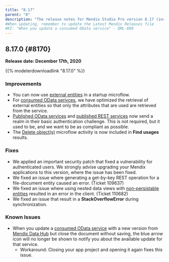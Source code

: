 ```yaml
---
title: "8.17"
parent: "8"
description: "The release notes for Mendix Studio Pro version 8.17 (including all patches) with details on new features, bug fixes, and known issues."
#When updating, remember to update the Latest Mendix Releases file
#KI: "When you update a consumed OData service" - DML-889
---
```


## 8.17.0 {#8170}

**Release date: December 17th, 2020**

{{% modelerdownloadlink "8.17.0" %}}

### Improvements

* You can now use [external entities](/refguide/external-entities) in a startup microflow.
* For [consumed OData serivces](/refguide/consumed-odata-services), we have optimized the retrieval of external entities so that only the attributes that are used are retrieved from the service.
* [Published OData services](/refguide/published-odata-services) and [published REST services](/refguide/published-rest-services) now send a realm in their basic authentication challenge. This is not required, but it used to be, and we want to be as compliant as possible.
* The [Delete object(s)](/refguide/deleting-objects) microflow activity is now included in **Find usages** results.

### Fixes

* We applied an important security patch that fixed a vulnerability for authenticated users. We strongly advise upgrading your Mendix applications to this version, where the issue has been fixed.
* We fixed an issue where generating a get-by-key REST operation for a file-document entity caused an error. (Ticket 109637)
* We fixed an issue where using nested data views with [non-persistable entities](/refguide/persistability#non-persistable) resulted in an error in the client. (Ticket 110682)
* We fixed an issue that result in a **StackOverflowError** during synchronization.

### Known Issues

* When you update a [consumed OData service](/refguide/consumed-odata-service) with a new version from [Mendix Data Hub](/data-hub/index) but close the document without saving, the blue arrow icon will no longer be shown to notify you about the available update for that service.
	* Workaround: Closing your app project and opening it again fixes this issue.
